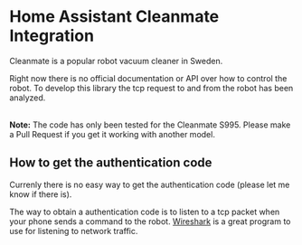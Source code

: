 # Home Assistant Cleanmate Integration
Cleanmate is a popular robot vacuum cleaner in Sweden.

Right now there is no official documentation or API over how to control the robot. To develop this library the tcp request to and from the robot has been analyzed. 

<br>**Note:** The code has only been tested for the Cleanmate S995. Please make a Pull Request if you get it working with another model.

## How to get the authentication code
Currenly there is no easy way to get the authentication code (please let me know if there is).

The way to obtain a authentication code is to listen to a tcp packet when your phone sends a command to the robot. [Wireshark](https://www.wireshark.org/) is a great program to use for listening to network traffic.
